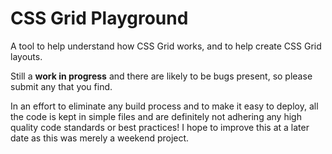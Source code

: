 # CSS Grid Playground

A tool to help understand how CSS Grid works, and to help create CSS Grid layouts.

Still a **work in progress** and there are likely to be bugs present, so please submit any that you find.

In an effort to eliminate any build process and to make it easy to deploy, all the code is kept in simple files and are definitely not adhering any high quality code standards or best practices! I hope to improve this at a later date as this was merely a weekend project.